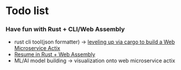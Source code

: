 # Todo list

### Have fun with Rust + CLI/Web Assembly
* rust cli tool(json formatter) -> [leveling up via cargo to build a Web Microservice Actix](https://www.youtube.com/watch?v=SHuYbrZW-zg)
* [Resume in Rust + Web Assembly](https://github.com/kykosic/resume-as-code)
* ML/AI model building -> visualization onto web microservice actix